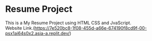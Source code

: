 # Resume Project
This is a My Resume Project using HTML CSS and JvaScript.<br>
Website Link.(https://7e520bc8-1f08-455d-a66e-674190f8cd9f-00-psx1ai64s0x2.asia-a.replit.dev/)
